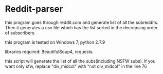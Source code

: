 # Reddit-parser
this program goes through reddit.com and generate list of all the subreddits. Then it generates a csv file which has the list sorted in the decreasing order of subscribers.

this program is tested on Windows 7, python 2.7.9

libraries required:
BeautifulSoup4, requests.

this script will generate the list of all the subs(including NSFW subs).
If you want only sfw, replace "div_midcol" with "not div_midcol" in the line 76
